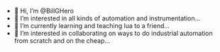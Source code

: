 - 👋 Hi, I’m @BillGHero
- 👀 I’m interested in all kinds of automation and instrumentation...
- 🌱 I’m currently learning and teaching lua to a friend...
- 💞️ I’m interested in collaborating on ways to do industrial automation from scratch and on the cheap...


<!---
BillGHero/BillGHero is a ✨ special ✨ repository because its `README.md` (this file) appears on your GitHub profile.
You can click the Preview link to take a look at your changes.
--->
